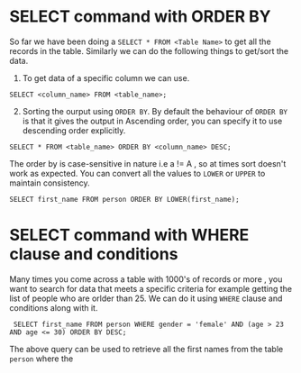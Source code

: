 # SELECT command with ORDER BY

So far we have been doing a `SELECT * FROM <Table Name>` to get all the records in the table. Similarly we can do the following things to get/sort the data. <br />

1. To get data of a specific column we can use. <br />

`SELECT <column_name> FROM <table_name>;` <br />

2. Sorting the ourput using `ORDER BY`. By default the behaviour of `ORDER BY` is that it gives the output in Ascending order, you can specify it to use descending order explicitly. <br />

`SELECT * FROM <table_name> ORDER BY <column_name> DESC;` <br />

The order by is case-sensitive in nature i.e a != A , so at times sort doesn't work as expected. You can convert all the values to `LOWER` or `UPPER` to maintain consistency. <br />

`SELECT first_name FROM person ORDER BY LOWER(first_name);` <br />


# SELECT command with WHERE clause and conditions

Many times you come across a table with 1000's of records or more , you want to search for data that meets a specific criteria for example getting the list of people who are orlder than 25. We can do it using `WHERE` clause and conditions along with it. <br />

` SELECT first_name FROM person WHERE gender = 'female' AND (age > 23 AND age <= 30) ORDER BY DESC;` <br />

The above query can be used to retrieve all the first names from the table `person` where the 




